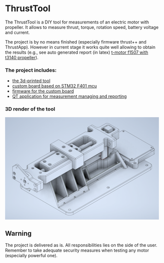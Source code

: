 # ThrustTool #

The ThrustTool is a DIY tool for measurements of an electric motor with propeller.
It allows to measure thrust, torque, rotation speed, battery voltage and current.

The project is by no means finished (especially firmware thrust++ and ThrustApp). However in current stage it works quite well allowing to obtain the results
(e.g., see auto generated report (in latex) [t-motor f1507 with t3140 propeller](ThrustApp/data/f1507_t3140.pdf)).

### The project includes:

* [the 3d-printed tool](Doc/Tool.md)
* [custom board based on STM32 F401 mcu](Doc/Board.md)
* [firmware for the custom board](Doc/Firmware.md)
* [QT application for measurement managing and reporting](Doc/ThrustApp.md)

### 3D render of the tool
![alt text](Doc/figs/thtool-1.png)




## Warning ##

The project is delivered as is. All responsibilities lies on the side of the user. 
Remember to take adequate security measures when testing any motor (especially powerful one).
